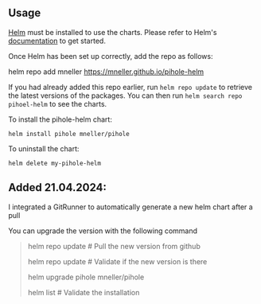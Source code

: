 ## Usage

[Helm](https://helm.sh) must be installed to use the charts.  Please refer to
Helm's [documentation](https://helm.sh/docs) to get started.

Once Helm has been set up correctly, add the repo as follows:

helm repo add mneller https://mneller.github.io/pihole-helm

If you had already added this repo earlier, run `helm repo update` to retrieve
the latest versions of the packages.  You can then run `helm search repo
pihoel-helm` to see the charts.

To install the pihole-helm chart:

    helm install pihole mneller/pihole

To uninstall the chart:

    helm delete my-pihole-helm

##  Added 21.04.2024:
I integrated a GitRunner to automatically generate a new helm chart after a pull

You can upgrade the version with the following command

>    helm repo update # Pull the new version from github
> 
>    helm repo update # Validate if the new version is there
> 
>    helm upgrade pihole mneller/pihole 
> 
>   helm list # Validate the installation
    